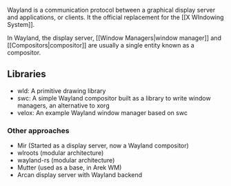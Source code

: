 Wayland is a communication protocol between a graphical display server and applications, or clients.
It the official replacement for the [[X WIndowing System]].

In Wayland, the display server, [[Window Managers|window manager]] and [[Compositors|compositor]]  are usually a single entity known as a compositor.

## Libraries
- wld: A primitive drawing library
- swc: A simple Wayland compositor built as a library to write window managers, an alternative to xorg
- velox: An example Wayland window manager based on swc
### Other approaches
- Mir (Started as a display server, now a Wayland compositor)
- wlroots (modular architecture)
- wayland-rs (modular architecture)
- Mutter (used as a base, in Arek WM)
- Arcan display server with Wayland backend